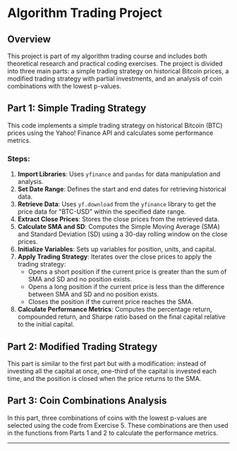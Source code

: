 # Algorithm Trading Project

## Overview
This project is part of my algorithm trading course and includes both theoretical research and practical coding exercises. The project is divided into three main parts: a simple trading strategy on historical Bitcoin prices, a modified trading strategy with partial investments, and an analysis of coin combinations with the lowest p-values.

## Part 1: Simple Trading Strategy
This code implements a simple trading strategy on historical Bitcoin (BTC) prices using the Yahoo! Finance API and calculates some performance metrics.

### Steps:
1. **Import Libraries**: Uses `yfinance` and `pandas` for data manipulation and analysis.
2. **Set Date Range**: Defines the start and end dates for retrieving historical data.
3. **Retrieve Data**: Uses `yf.download` from the `yfinance` library to get the price data for "BTC-USD" within the specified date range.
4. **Extract Close Prices**: Stores the close prices from the retrieved data.
5. **Calculate SMA and SD**: Computes the Simple Moving Average (SMA) and Standard Deviation (SD) using a 30-day rolling window on the close prices.
6. **Initialize Variables**: Sets up variables for position, units, and capital.
7. **Apply Trading Strategy**: Iterates over the close prices to apply the trading strategy:
   - Opens a short position if the current price is greater than the sum of SMA and SD and no position exists.
   - Opens a long position if the current price is less than the difference between SMA and SD and no position exists.
   - Closes the position if the current price reaches the SMA.
8. **Calculate Performance Metrics**: Computes the percentage return, compounded return, and Sharpe ratio based on the final capital relative to the initial capital.

## Part 2: Modified Trading Strategy
This part is similar to the first part but with a modification: instead of investing all the capital at once, one-third of the capital is invested each time, and the position is closed when the price returns to the SMA.

## Part 3: Coin Combinations Analysis
In this part, three combinations of coins with the lowest p-values are selected using the code from Exercise 5. These combinations are then used in the functions from Parts 1 and 2 to calculate the performance metrics.

---

